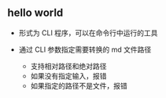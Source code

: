 ## hello world

- 形式为 CLI 程序，可以在命令行中运行的工具

- 通过 CLI 参数指定需要转换的 md 文件路径

  - 支持相对路径和绝对路径
  - 如果没有指定输入，报错
  - 如果指定的路径不是文件，报错
